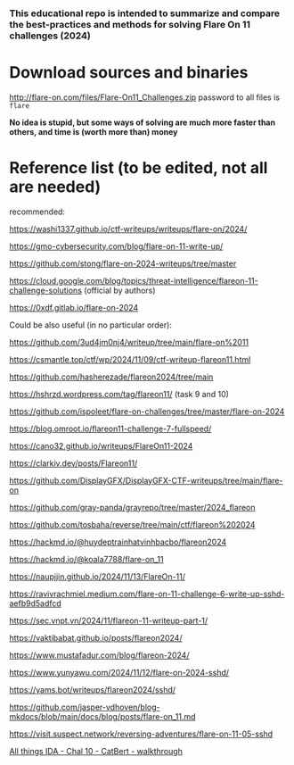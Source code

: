 ### This educational repo is intended to summarize and compare the best-practices and methods for solving Flare On 11 challenges (2024)

# Download sources and binaries  
<http://flare-on.com/files/Flare-On11_Challenges.zip>
password to all files is `flare`

**No idea is stupid, but some ways of solving are much more faster than others, and time is (worth more than) money**

# Reference list (to be edited, not all are needed)

recommended:

<https://washi1337.github.io/ctf-writeups/writeups/flare-on/2024/>

<https://gmo-cybersecurity.com/blog/flare-on-11-write-up/>

<https://github.com/stong/flare-on-2024-writeups/tree/master>

<https://cloud.google.com/blog/topics/threat-intelligence/flareon-11-challenge-solutions> (official by authors)

<https://0xdf.gitlab.io/flare-on-2024>

Could be also useful (in no particular order):  

<https://github.com/3ud4jm0nj4/writeup/tree/main/flare-on%2011>

<https://csmantle.top/ctf/wp/2024/11/09/ctf-writeup-flareon11.html>

<https://github.com/hasherezade/flareon2024/tree/main>

<https://hshrzd.wordpress.com/tag/flareon11/> (task 9 and 10)

<https://github.com/ispoleet/flare-on-challenges/tree/master/flare-on-2024>


<https://blog.omroot.io/flareon11-challenge-7-fullspeed/>

<https://cano32.github.io/writeups/FlareOn11-2024>

<https://clarkiv.dev/posts/Flareon11/>

<https://github.com/DisplayGFX/DisplayGFX-CTF-writeups/tree/main/flare-on>

<https://github.com/gray-panda/grayrepo/tree/master/2024_flareon>

<https://github.com/tosbaha/reverse/tree/main/ctf/flareon%202024>

<https://hackmd.io/@huydeptrainhatvinhbacbo/flareon2024>

<https://hackmd.io/@koala7788/flare-on_11>

<https://naupjjin.github.io/2024/11/13/FlareOn-11/>

<https://ravivrachmiel.medium.com/flare-on-11-challenge-6-write-up-sshd-aefb9d5adfcd>

<https://sec.vnpt.vn/2024/11/flareon-11-writeup-part-1/>

<https://vaktibabat.github.io/posts/flareon2024/>

<https://www.mustafadur.com/blog/flareon-2024/>

<https://www.yunyawu.com/2024/11/12/flare-on-2024-sshd/>

<https://yams.bot/writeups/flareon2024/sshd/>

<https://github.com/jasper-vdhoven/blog-mkdocs/blob/main/docs/blog/posts/flare-on_11.md>

<https://visit.suspect.network/reversing-adventures/flare-on-11-05-sshd>  

[All things IDA - Chal 10 - CatBert - walkthrough](https://www.youtube.com/watch?v=B1hE2z5JmLo)
